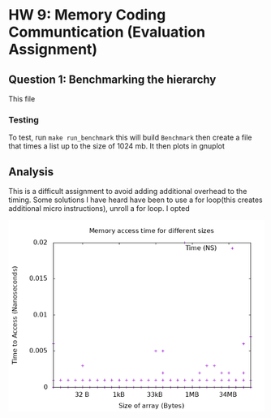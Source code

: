 # HW 9: Memory Coding Communtication (Evaluation Assignment)

## Question 1: Benchmarking the hierarchy 

This file

### Testing

To test, run `make run_benchmark` this will build `Benchmark` then create a file that times a list up to the size of 1024 mb. It then plots in gnuplot 

## Analysis

This is a difficult assignment to avoid adding additional overhead to the timing. Some solutions I have heard have been to use a for loop(this creates additional micro instructions), unroll a for loop. I opted 

![Graph of plot](plot.png)


